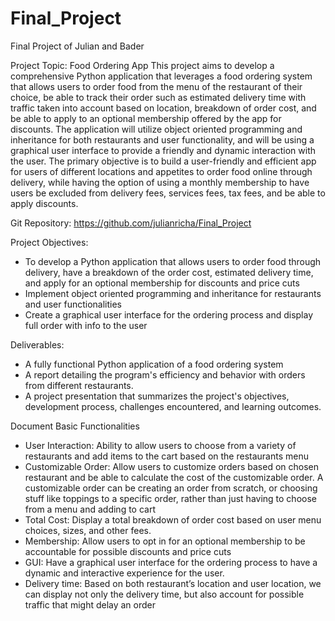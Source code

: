 # Final_Project
Final Project of Julian and Bader

Project Topic: Food Ordering App 
This project aims to develop a comprehensive Python application that leverages a food ordering system that allows users to order food from the menu of the restaurant of their choice, be able to track their order such as estimated delivery time with traffic taken into account based on location, breakdown of order cost, and be able to apply to an optional membership offered by the app for discounts. The application will utilize object oriented programming and inheritance for both restaurants and user functionality, and will be using a graphical user interface to provide a friendly and dynamic interaction with the user. The primary objective is to build a user-friendly and efficient app for users of different locations and appetites to order food online through delivery, while having the option of using a monthly membership to have users be excluded from delivery fees, services fees, tax fees, and be able to apply discounts. 

Git Repository: 
https://github.com/julianricha/Final_Project 

Project Objectives: 
- To develop a Python application that allows users to order food through delivery, have a breakdown of the order cost, estimated delivery time, and apply for an optional membership for discounts and price cuts
- Implement object oriented programming and inheritance for restaurants and user functionalities
- Create a graphical user interface for the ordering process and display full order with info to the user

Deliverables: 
- A fully functional Python application of a food ordering system 
- A report detailing the program's efficiency and behavior with orders from different restaurants. 
- A project presentation that summarizes the project's objectives, development process,  challenges encountered, and learning outcomes.


Document Basic Functionalities 
- User Interaction: Ability to allow users to choose from a variety of restaurants and add items to the cart based on the restaurants menu
- Customizable Order: Allow users to customize orders based on chosen restaurant and be able to calculate the cost of the customizable order. A customizable order can be creating an order from scratch, or choosing stuff like toppings to a specific order, rather than just having to choose from a menu and adding to cart
- Total Cost: Display a total breakdown of order cost based on user menu choices, sizes, and other fees.
- Membership: Allow users to opt in for an optional membership to be accountable for possible discounts and price cuts
- GUI: Have a graphical user interface for the ordering process to have a dynamic and interactive experience for the user.
- Delivery time: Based on both restaurant’s location and user location, we can display not only the delivery time, but also account for possible traffic that might delay an order

